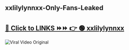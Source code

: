
 ## xxlilylynnxx-Only-Fans-Leaked

# <h2><a href="https://clipsfans.com/xxlilylynnxx&ref=git">🔗 Click to LINKS ⏩⏩ 👉 🟢 xxlilylynnxx </a></h2>

<a href="https://clipsfans.com/xxlilylynnxx&ref=git" rel="nofollow" data-target="animated-image.originalLink"><img src="https://i.ibb.co.com/xMMVF88/686577567.gif" alt="Viral Video Original" style="max-width: 100%; display: inline-block;" data-target="animated-image.originalImage"></a>
